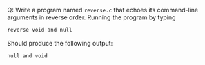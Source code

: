 Q: Write a program named `reverse.c` that echoes its command-line arguments in
reverse order. Running the program by typing

```sh
reverse void and null
```

Should produce the following output:

```
null and void
```
